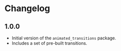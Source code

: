 # Changelog

## 1.0.0

- Initial version of the `animated_transitions` package.
- Includes a set of pre-built transitions.